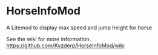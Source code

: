 # HorseInfoMod
A Litemod to display max speed and jump height for horse

See the wiki for more information. https://github.com/Kyzderp/HorseInfoMod/wiki
